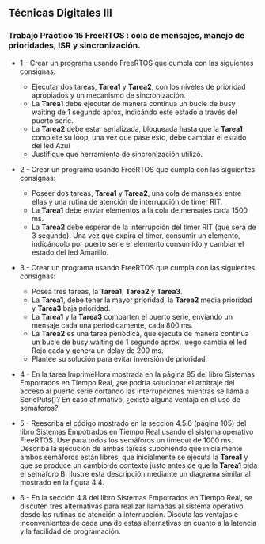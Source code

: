 ## Técnicas Digitales III

### Trabajo Práctico 15 FreeRTOS : cola de mensajes, manejo de prioridades, ISR y sincronización.

* 1 - Crear un programa usando FreeRTOS que cumpla con las siguientes consignas:
    - Ejecutar dos tareas, **Tarea1** y **Tarea2**, con los niveles de prioridad apropiados y un mecanismo de sincronización.
    - La **Tarea1** debe ejecutar de manera contínua un bucle de busy waiting de 1 segundo aprox, indicándo este estado a través del puerto serie.
    - La **Tarea2** debe estar serializada, bloqueada hasta que la **Tarea1** complete su loop, una vez que pase esto, debe cambiar el estado del led Azul
    - Justifique que herramienta de sincronización utilizó.

* 2 - Crear un programa usando FreeRTOS que cumpla con las siguientes consignas:
    - Poseer dos tareas, **Tarea1** y **Tarea2**, una cola de mansajes entre ellas y una rutina de atención de interrupción de timer RIT.
	- La **Tarea1** debe enviar elementos a la cola de mensajes cada  1500 ms.
	- La **Tarea2** debe esperar de la interrupción del timer RIT (que será de 3 segundo). Una vez que expira el timer, consumir un elemento, indicándolo por puerto serie el elemento consumido y cambiar el estado del led Amarillo.

* 3 - Crear un programa usando FreeRTOS que cumpla con las siguientes consignas:
	- Posea tres tareas, la **Tarea1**, **Tarea2** y **Tarea3**.
	- La **Tarea1**, debe tener la mayor prioridad, la **Tarea2** media prioridad y **Tarea3** baja prioridad.
	- La **Tarea1** y la **Tarea3** comparten el puerto serie, enviando un mensaje cada una periodicamente, cada 800 ms.
	- La **Tarea2** es una tarea periódica, que ejecuta de manera contínua un bucle de busy waiting de 	1 segundo aprox, luego cambia el led Rojo cada y genera un delay de 200 ms.
    - Plantee su solución para evitar inversión de prioridad.

* 4 - En la tarea ImprimeHora mostrada en la página 95 del libro Sistemas Empotrados en Tiempo Real, ¿se podría solucionar el arbitraje del acceso al puerto serie cortando las interrupciones mientras se llama a SeriePuts()? En caso afirmativo, ¿existe alguna ventaja en el uso de semáforos?

* 5 - Reescriba el código mostrado en la sección 4.5.6 (página 105) del libro Sistemas Empotrados en Tiempo Real usando el sistema operativo FreeRTOS. Use para todos los semáforos un timeout de 1000 ms. Describa la ejecución de ambas tareas suponiendo que inicialmente ambos semáforos están libres, que inicialmente se ejecuta la **Tarea1** y que se produce un cambio de contexto justo antes de que la **Tarea1** pida el semáforo B. Ilustre esta descripción mediante un diagrama similar al mostrado en la figura 4.4.

* 6 - En la sección 4.8 del libro Sistemas Empotrados en Tiempo Real, se discuten tres alternativas para realizar llamadas al sistema operativo desde las rutinas de atención a interrupción. Discuta las ventajas e inconvenientes de cada una de estas alternativas en cuanto a la latencia y la facilidad de programación.
